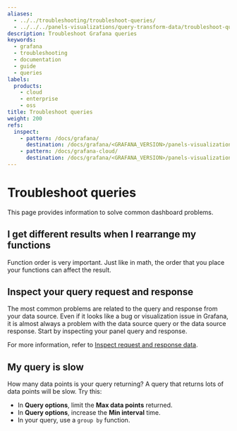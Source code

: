 ```yaml
---
aliases:
  - ../../troubleshooting/troubleshoot-queries/
  - ../../../panels-visualizations/query-transform-data/troubleshoot-queries/ # /docs/grafana/next/panels-visualizations/query-transform-data/troubleshoot-queries/
description: Troubleshoot Grafana queries
keywords:
  - grafana
  - troubleshooting
  - documentation
  - guide
  - queries
labels:
  products:
    - cloud
    - enterprise
    - oss
title: Troubleshoot queries
weight: 200
refs:
  inspect:
    - pattern: /docs/grafana/
      destination: /docs/grafana/<GRAFANA_VERSION>/panels-visualizations/panel-inspector/#inspect-query-request-and-response-data
    - pattern: /docs/grafana-cloud/
      destination: /docs/grafana/<GRAFANA_VERSION>/panels-visualizations/panel-inspector/#inspect-query-request-and-response-data
---
```


# Troubleshoot queries

This page provides information to solve common dashboard problems.

## I get different results when I rearrange my functions

Function order is very important. Just like in math, the order that you place your functions can affect the result.

## Inspect your query request and response

The most common problems are related to the query and response from your data source. Even if it looks
like a bug or visualization issue in Grafana, it is almost always a problem with the data source query or
the data source response. Start by inspecting your panel query and response.

For more information, refer to [Inspect request and response data](ref:inspect).

## My query is slow

How many data points is your query returning? A query that returns lots of data points will be slow. Try this:

- In **Query options**, limit the **Max data points** returned.
- In **Query options**, increase the **Min interval** time.
- In your query, use a `group by` function.
